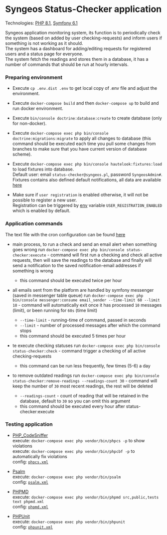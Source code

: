 # Syngeos Status-Checker application

Technologies: 
[PHP 8.1](https://www.php.net/releases/8.1/en.php),
[Symfony 6.1](https://symfony.com/doc/6.1/index.html)

Syngeos application monitoring system, its function is to periodically check the system (based on added by user checking-requests)
and inform users if something is not working as it should.\
The system has a dashboard for adding/editing requests for registered users and a status page for everyone.\
The system fetch the readings and stores them in a database, it has a number of commands that should be run at hourly intervals.


### Preparing environment

* Execute `cp .env.dist .env` to get local copy of .env file and adjust the environment.


* Execute `docker-compose build` and then `docker-compose up` to build and run docker environment.


* Execute `bin/console doctrine:database:create` to create database (only for non-docker).


* Execute `docker-compose exec php bin/console doctrine:migrations:migrate` to
  apply all changes to database (this command should be executed each time you pull some changes from branches to make
  sure that you have current version of database scheme).


* Execute `docker-compose exec php bin/console hautelook:fixtures:load` to load fixtures into database.\
  Default user: email `status-checker@syngeos.pl`, password `SyngeosAdmin#`.\
  Fixtures contains also defined default notifications, all data are available [here](./fixtures)


* Make sure if `user registration` is enabled otherwise, it will not be possible to register a new user.\
  Registration can be triggered by [env](./.env) variable `USER_REGISTRATION_ENABLED` which is enabled by default.


### Application commands

The text file with the cron configuration can be found [here](./cron.txt) 

* main process, to run a check and send an email alert when something goes wrong
  run `docker-compose exec php bin/console status-checker:execute` - command will first run a checking and check all active requests,
  then will save the readings to the database and finally will send a notification to the saved notification-email addresses if something is wrong
  - this command should be executed twice per hour


* all emails sent from the platform are handled by symfony messenger (saved in messenger table queue)
  run `docker-compose exec php bin/console messenger:consume email_sender --time-limit 60 --limit 10` - command will automatically exit once it has processed `10` messages (limit),
  or been running for `60s` (time limit)
  - `--time-limit` - running-time of command, passed in seconds
  - `--limit` - number of processed messages after which the command stops
  - this command should be executed 5 times per hour


* te execute checking statuses
  run `docker-compose exec php bin/console status-checker:check` - command trigger a checking of all active checking-requests
    - this command can be run less frequently, few times (5-6) a day


* to remove outdated readings
  run `docker-compose exec php bin/console status-checker:remove-readings --readings-count 30` - command will keep the number of `30` most recent readings, the rest will be deleted
    - `--readings-count` - count of reading that will be retained in the database, default to `30` so you can omit this argument
    - this command should be executed every hour after status-checker:execute


### Testing application

* [PHP_CodeSniffer](https://github.com/squizlabs/PHP_CodeSniffer)\
  execute: `docker-compose exec php vendor/bin/phpcs -p` to show violations\
  execute: `docker-compose exec php vendor/bin/phpcbf -p` to automatically fix violations\
  config: [`phpcs.xml`](./phpcs.xml.dist)


* [Psalm](https://psalm.dev/) \
  execute: `docker-compose exec php vendor/bin/psalm`\
  config: [`psalm.xml`](./psalm.xml)


* [PHPMD](https://phpmd.org/)\
  execute: `docker-compose exec php vendor/bin/phpmd src,public,tests text phpmd.xml`\
  config: [`phpmd.xml`](./phpmd.xml)


* [PHPUnit](https://phpunit.de/)\
  execute: `docker-compose exec php vendor/bin/phpunit`\
  config: [`phpunit.xml`](./phpunit.xml.dist)
